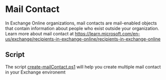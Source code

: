 # Mail Contact
In Exchange Online organizations, mail contacts are mail-enabled objects that contain information about people who exist outside your organization.
Learn more about mail contact at https://learn.microsoft.com/en-us/exchange/recipients-in-exchange-online/recipients-in-exchange-online

## Script
The script [create-mailContact.ps1](create-mailContact.ps1) will help you create multiple mail contact in your Exchange environemt

